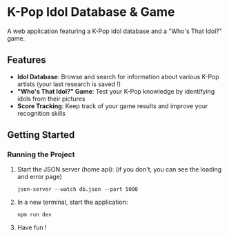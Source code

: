 # K-Pop Idol Database & Game

A web application featuring a K-Pop idol database and a "Who's That Idol?" game.


## Features

- **Idol Database**: Browse and search for information about various K-Pop artists (your last research is saved !)
- **"Who's That Idol?" Game**: Test your K-Pop knowledge by identifying idols from their pictures
- **Score Tracking**: Keep track of your game results and improve your recognition skills

## Getting Started

### Running the Project

1. Start the JSON server (home api): (if you don't, you can see the loading and error page)
   ```
   json-server --watch db.json --port 5000
   ```

2. In a new terminal, start the application:
   ```
   npm run dev
   ```

3. Have fun !

